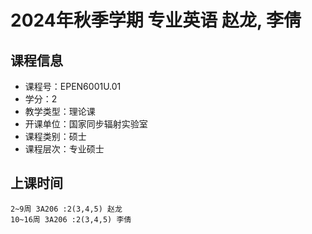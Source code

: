 # 2024年秋季学期 专业英语 赵龙, 李倩






## 课程信息

- 课程号：EPEN6001U.01
- 学分：2
- 教学类型：理论课
- 开课单位：国家同步辐射实验室
- 课程类别：硕士
- 课程层次：专业硕士

## 上课时间

```
2~9周 3A206 :2(3,4,5) 赵龙
10~16周 3A206 :2(3,4,5) 李倩
```

